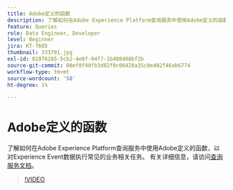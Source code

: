 ```yaml
---
title: Adobe定义的函数
description: 了解如何在Adobe Experience Platform查询服务中使用Adobe定义的函数，以对Experience Event数据执行常见的业务相关任务。
feature: Queries
role: Data Engineer, Developer
level: Beginner
jira: KT-7685
thumbnail: 333701.jpg
exl-id: 81976285-5cb2-4e0f-94f7-1b408408bf2b
source-git-commit: 00ef0f40fb3d82f0c06428a35c0e402f46ab6774
workflow-type: tm+mt
source-wordcount: '58'
ht-degree: 1%

---
```


# Adobe定义的函数

了解如何在Adobe Experience Platform查询服务中使用Adobe定义的函数，以对Experience Event数据执行常见的业务相关任务。 有关详细信息，请访问[查询服务文档](https://experienceleague.adobe.com/docs/experience-platform/query/home.html?lang=zh-Hans)。

>[!VIDEO](https://video.tv.adobe.com/v/333701?learn=on)

